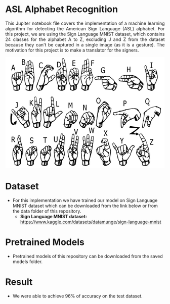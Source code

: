 # ASL Alphabet Recognition
<p align="justify">This Jupiter notebook file covers the implementation of a machine learning algorithm for detecting the American Sign Language (ASL) alphabet. For this project, we are using the Sign Language MNIST dataset, which contains 24 classes for the alphabet A to Z, excluding J and Z from the dataset because they can't be captured in a single image (as it is a gesture). The motivation for this project is to make a translator for the signers.</p>

<p align="center"><img src="https://github.com/aditya-taparia/ASL-alphabet-recognition/blob/main/data/american_sign_language.PNG" height="350"></p>

# Dataset
* For this implementation we have trained our model on Sign Language MNIST dataset which can be downloaded from the link below or from the data folder of this repository.
  * **Sign Language MNIST dataset:** https://www.kaggle.com/datasets/datamunge/sign-language-mnist
# Pretrained Models
* Pretrained models of this repository can be downloaded from the saved models folder.
# Result
* We were able to achieve 96% of accuracy on the test dataset.
